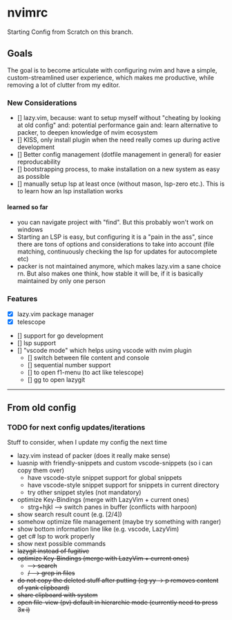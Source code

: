 # nvimrc

Starting Config from Scratch on this branch.

## Goals

The goal is to become articulate with configuring nvim and have a simple, custom-streamlined
user experience, which makes me productive, while removing a lot of clutter from my editor.

### New Considerations

- [] lazy.vim, because: want to setup myself without "cheating by looking at old config" and: potential performance gain and: learn alternative to packer, to deepen knowledge of nvim ecosystem
- [] KISS, only install plugin when the need really comes up during active development
- [] Better config management (dotfile management in general) for easier reproducability
- [] bootstrapping process, to make installation on a new system as easy as possible
- [] manually setup lsp at least once (without mason, lsp-zero etc.). This is to learn how an lsp installation works

#### learned so far

- you can navigate project with "find". But this probably won't work on windows
- Starting an LSP is easy, but configuring it is a "pain in the ass", since there are tons of options and considerations to take into account (file matching, continuously checking the lsp for updates for autocomplete etc)
- packer is not maintained anymore, which makes lazy.vim a sane choice rn. But also makes one think, how stable it will be, if it is basically maintained by only one person

### Features

- [x] lazy.vim package manager
- [x] telescope
- [] support for go development
- [] lsp support
- [] "vscode mode" which helps using vscode with nvim plugin
    - [] switch between file content and console
    - [] sequential number support
    - [] <leader><leader> to open f1-menu (to act like telescope)
    - [] <leader>gg to open lazygit

---

## From old config
### TODO for next config updates/iterations

Stuff to consider, when I update my config the next time

- lazy.vim instead of packer (does it really make sense)
- luasnip with friendly-snippets and custom vscode-snippets (so i can copy them over)
    - have vscode-style snippet support for global snippets
    - have vscode-style snippet support for snippets in current directory
    - try other snippet styles (not mandatory)
- optimize Key-Bindings (merge with LazyVim + current ones)
    - strg+hjkl --> switch panes in buffer (conflicts with harpoon)
- show search result count (e.g. [2/4])
- somehow optimize file management (maybe try something with ranger)
- show bottom information line like (e.g. vscode, LazyVim)
- get c# lsp to work properly
- show next possible commands
- ~~lazygit instead of fugitive~~
- ~~optimize Key-Bindings (merge with LazyVim + current ones)~~
    - ~~<leader><leader> --> search~~
    - ~~<leader><leader>/ --> grep in files~~
- ~~do not copy the deleted stuff after putting (eg yy -> p removes content of yank clipboard)~~
- ~~share clipboard with system~~
- ~~open file-view (<leader>pv) default in hierarchie mode (currently need to press 3x i)~~
